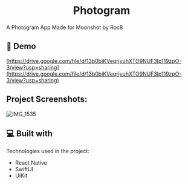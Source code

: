 <h1 align="center" id="title">Photogram</h1>

<p id="description">A Photogram App Made for Moonshot by Roc8</p>

<h2>🚀 Demo</h2>

[https://drive.google.com/file/d/13b0biKVeqrjvuhXTO9NUF3lp119zpO-3/view?usp=sharing](https://drive.google.com/file/d/13b0biKVeqrjvuhXTO9NUF3lp119zpO-3/view?usp=sharing)

<h2>Project Screenshots:</h2>

![IMG_1535](https://github.com/user-attachments/assets/98c19de5-7760-41eb-94e0-9d633122d1bc)

  
  
<h2>💻 Built with</h2>

Technologies used in the project:

*   React Native
*   SwiftUI
*   UIKit
